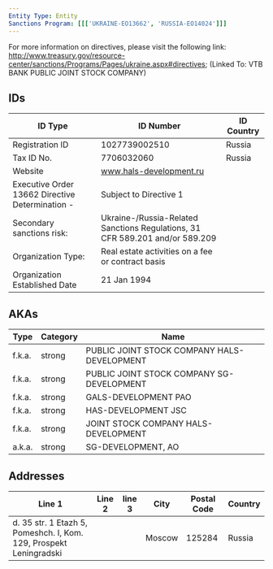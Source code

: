 ```yaml
---
Entity Type: Entity
Sanctions Program: [[['UKRAINE-EO13662', 'RUSSIA-EO14024']]]
---
```

For more information on directives, please visit the following link: http://www.treasury.gov/resource-center/sanctions/Programs/Pages/ukraine.aspx#directives; (Linked To: VTB BANK PUBLIC JOINT STOCK COMPANY)

## IDs
| ID Type | ID Number | ID Country |
|---------|-----------|------------|
| Registration ID | 1027739002510 | Russia |
| Tax ID No. | 7706032060 | Russia |
| Website | www.hals-development.ru |  |
| Executive Order 13662 Directive Determination - | Subject to Directive 1 |  |
| Secondary sanctions risk: | Ukraine-/Russia-Related Sanctions Regulations, 31 CFR 589.201 and/or 589.209 |  |
| Organization Type: | Real estate activities on a fee or contract basis |  |
| Organization Established Date | 21 Jan 1994 |  |


## AKAs
| Type | Category | Name      | 
|------|----------|-----------|
| f.k.a. | strong | PUBLIC JOINT STOCK COMPANY HALS-DEVELOPMENT |
| f.k.a. | strong | PUBLIC JOINT STOCK COMPANY SG-DEVELOPMENT |
| f.k.a. | strong | GALS-DEVELOPMENT PAO |
| f.k.a. | strong | HAS-DEVELOPMENT JSC |
| f.k.a. | strong | JOINT STOCK COMPANY HALS-DEVELOPMENT |
| a.k.a. | strong | SG-DEVELOPMENT, AO |


## Addresses
| Line 1 | Line 2 | line 3 | City | Postal Code| Country | 
|--------|--------|--------|------|------------|---------|
| d. 35 str. 1 Etazh 5, Pomeshch. I, Kom. 129, Prospekt Leningradski |  |  | Moscow | 125284 | Russia |

